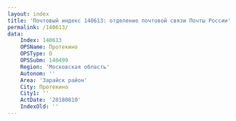```yaml
---
layout: index
title: 'Почтовый индекс 140613: отделение почтовой связи Почты России'
permalink: /140613/
data:
    Index: 140613
    OPSName: Протекино
    OPSType: О
    OPSSubm: 140499
    Region: 'Московская область'
    Autonom: ''
    Area: 'Зарайск район'
    City: Протекино
    City1: ''
    ActDate: '20180810'
    IndexOld: ''
---
```

